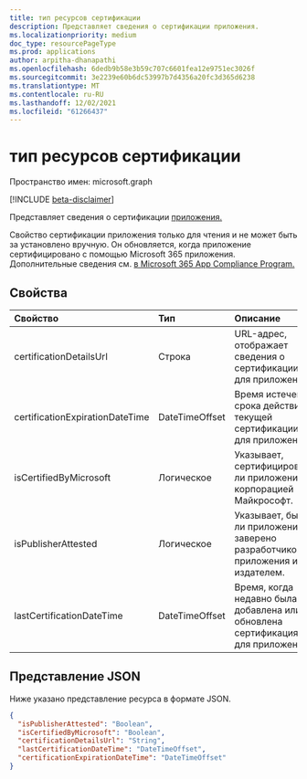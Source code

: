 ```yaml
---
title: тип ресурсов сертификации
description: Представляет сведения о сертификации приложения.
ms.localizationpriority: medium
doc_type: resourcePageType
ms.prod: applications
author: arpitha-dhanapathi
ms.openlocfilehash: 6dedb9b58e3b59c707c6601fea12e9751ec3026f
ms.sourcegitcommit: 3e2239e60b6dc53997b7d4356a20fc3d365d6238
ms.translationtype: MT
ms.contentlocale: ru-RU
ms.lasthandoff: 12/02/2021
ms.locfileid: "61266437"
---
```

# <a name="certification-resource-type"></a>тип ресурсов сертификации

Пространство имен: microsoft.graph

[!INCLUDE [beta-disclaimer](../../includes/beta-disclaimer.md)]

Представляет сведения о сертификации [приложения.](application.md) 

Свойство сертификации приложения только для чтения и не может быть за установлено вручную. Он обновляется, когда приложение сертифицировано с помощью Microsoft 365 приложения. Дополнительные сведения см. [в Microsoft 365 App Compliance Program.](/microsoft-365-app-certification/docs/enterprise-app-certification-guide)

## <a name="properties"></a>Свойства
|Свойство|Тип|Описание|
|:---------------|:--------|:----------|
|certificationDetailsUrl|Строка|URL-адрес, отображает сведения о сертификации для приложения.|
|certificationExpirationDateTime|DateTimeOffset|Время истечения срока действия текущей сертификации для приложения.|
|isCertifiedByMicrosoft|Логическое|Указывает, сертифицировано ли приложение корпорацией Майкрософт.|
|isPublisherAttested|Логическое|Указывает, было ли приложение заверено разработчиком приложения или издателем.|
|lastCertificationDateTime|DateTimeOffset|Время, когда недавно была добавлена или обновлена сертификация для приложения.|

## <a name="json-representation"></a>Представление JSON
Ниже указано представление ресурса в формате JSON.

<!-- {
  "blockType": "resource",
  "@odata.type": "microsoft.graph.certification"
}-->

```json
{
  "isPublisherAttested": "Boolean",
  "isCertifiedByMicrosoft": "Boolean",
  "certificationDetailsUrl": "String",
  "lastCertificationDateTime": "DateTimeOffset",
  "certificationExpirationDateTime": "DateTimeOffset"
}
```
